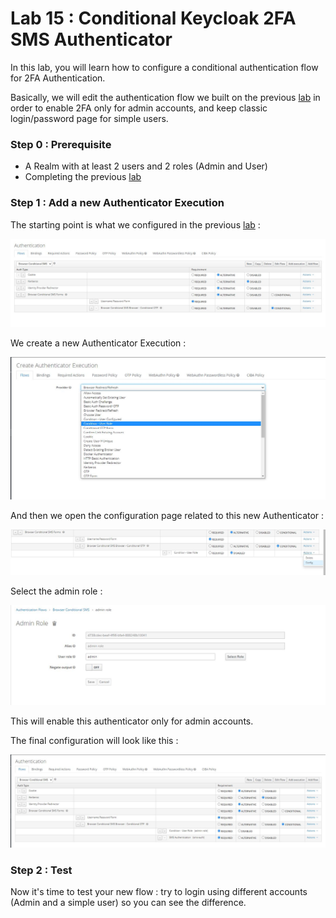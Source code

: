 Lab 15 : Conditional Keycloak 2FA SMS Authenticator
=============================================================

In this lab, you will learn how to configure a conditional authentication flow for 2FA Authentication.

Basically, we will edit the authentication flow we built on the previous [lab](../lab15) in order to enable 2FA only for admin accounts, and keep classic login/password page for simple users.

### Step 0 : Prerequisite
- A Realm with at least 2 users and 2 roles (Admin and User)
- Completing the previous [lab](../lab15)

### Step 1 : Add a new Authenticator Execution

The starting point is what we configured in the previous [lab](../lab15) :

![SMS Authentication flow](images/1.JPG)

We create a new Authenticator Execution :

![SMS Authentication flow](images/2_add_exec.JPG)

And then we open the configuration page related to this new Authenticator :

![SMS Authentication flow](images/3_config_exec.JPG)

Select the admin role :

![SMS Authentication flow](images/4_select_admin_role.JPG)

This will enable this authenticator only for admin accounts. 

The final configuration will look like this :

![SMS Authentication flow](images/5_final_config.JPG)

### Step 2 : Test

Now it's time to test your new flow : try to login using different accounts (Admin and a simple user) so you can see the difference.





 

   